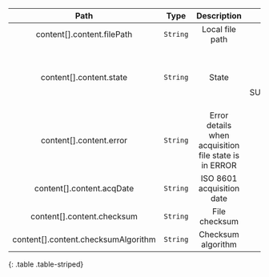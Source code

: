 | Path | Type | Description | Constraints |  
| :--: | :--: | :---------: | :---------: |  
| content[].content.filePath | `String` | Local file path | Must not be null |  
| content[].content.state | `String` | State | Allowed values : IN_PROGRESS, VALID, INVALID, ACQUIRED, SUPERSEDED, SUPERSEDED_AFTER_ERROR, ERROR |  
| content[].content.error | `String` | Error details when acquisition file state is in ERROR |  |  
| content[].content.acqDate | `String` | ISO 8601 acquisition date | Must not be null |  
| content[].content.checksum | `String` | File checksum | Must not be blank |  
| content[].content.checksumAlgorithm | `String` | Checksum algorithm | Must not be blank |  
{: .table .table-striped}
